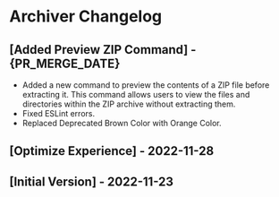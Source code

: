 # Archiver Changelog

## [Added Preview ZIP Command] - {PR_MERGE_DATE}

- Added a new command to preview the contents of a ZIP file before extracting it. This command allows users to view the files and directories within the ZIP archive without extracting them.
- Fixed ESLint errors.
- Replaced Deprecated Brown Color with Orange Color.
## [Optimize Experience] - 2022-11-28

## [Initial Version] - 2022-11-23
